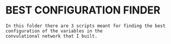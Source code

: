 # BEST CONFIGURATION FINDER

	In this folder there are 3 scripts meant for finding the best configuration of the variables in the
	convulational network that I built.

